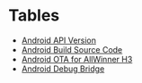 
# Tables

- [Android API Version](android_api_version.md)
- [Android Build Source Code](android_build.md)
- [Android OTA for AllWinner H3](android_ota_for_h3.md)
- [Android Debug Bridge](android_adb.md)
